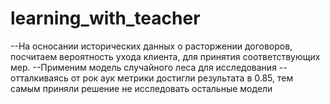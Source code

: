 # learning_with_teacher
--На осносании исторических данных о расторжении договоров, посчитаем вероятность ухода клиента, для принятия соответствующих мер.
--Применим модель случайного леса для исследования
-- отталкиваясь от рок аук метрики достигли результата в 0.85, тем самым приняли решение не исследовать остальные модели
